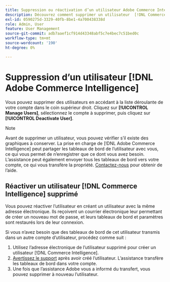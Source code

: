 ```yaml
---
title: Suppression ou réactivation d’un utilisateur Adobe Commerce Intelligence
description: Découvrez comment supprimer un utilisateur  [!DNL Commerce Intelligence] .
exl-id: 0590275d-3329-40fb-8be1-4a700438338d
role: Admin, User
feature: User Management
source-git-commit: adb7aaef1cf914d43348abf5c7e4bec7c51bed0c
workflow-type: tm+mt
source-wordcount: '190'
ht-degree: 0%

---
```


# Suppression d’un utilisateur [!DNL Adobe Commerce Intelligence]

Vous pouvez supprimer des utilisateurs en accédant à la liste déroulante de votre compte dans le coin supérieur droit. Cliquez sur **[!UICONTROL Manage Users]**, sélectionnez le compte à supprimer, puis cliquez sur **[!UICONTROL Deactivate User]**.

>[!NOTE]
>
>Avant de supprimer un utilisateur, vous pouvez vérifier s’il existe des graphiques à conserver. La prise en charge de [!DNL Adobe Commerce Intelligence] peut partager les tableaux de bord de l’utilisateur avec vous, ce qui vous permet de n’enregistrer que ce dont vous avez besoin. L’assistance peut également envoyer tous les tableaux de bord vers votre compte, ce qui vous transfère la propriété. [Contactez-nous](../../guide-overview.md#Submitting-a-Support-Ticket) pour obtenir de l’aide.

## Réactiver un utilisateur [!DNL Commerce Intelligence] supprimé

Vous pouvez réactiver l’utilisateur en créant un utilisateur avec la même adresse électronique. Ils reçoivent un courrier électronique leur permettant de créer un nouveau mot de passe, et leurs tableaux de bord et paramètres sont restaurés lors de leur connexion.

Si vous n’avez besoin que des tableaux de bord de cet utilisateur transmis dans un autre compte d’utilisateur, procédez comme suit :

1. Utilisez l’adresse électronique de l’utilisateur supprimé pour créer un utilisateur [!DNL Commerce Intelligence].
1. [Avertissez le support](https://experienceleague.adobe.com/docs/commerce-knowledge-base/kb/troubleshooting/miscellaneous/mbi-service-policies.html?lang=fr) après avoir créé l’utilisateur. L’assistance transfère les tableaux de bord dans votre compte.
1. Une fois que l’assistance Adobe vous a informé du transfert, vous pouvez supprimer à nouveau l’utilisateur.

